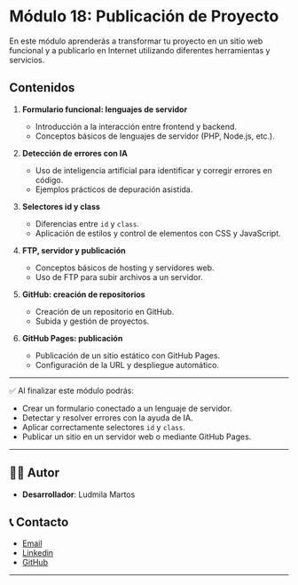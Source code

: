 # Módulo 18: Publicación de Proyecto  

En este módulo aprenderás a transformar tu proyecto en un sitio web funcional y a publicarlo en Internet utilizando diferentes herramientas y servicios.  

## Contenidos  

1. **Formulario funcional: lenguajes de servidor**  
   - Introducción a la interacción entre frontend y backend.  
   - Conceptos básicos de lenguajes de servidor (PHP, Node.js, etc.).  

2. **Detección de errores con IA**  
   - Uso de inteligencia artificial para identificar y corregir errores en código.  
   - Ejemplos prácticos de depuración asistida.  

3. **Selectores id y class**  
   - Diferencias entre `id` y `class`.  
   - Aplicación de estilos y control de elementos con CSS y JavaScript.  

4. **FTP, servidor y publicación**  
   - Conceptos básicos de hosting y servidores web.  
   - Uso de FTP para subir archivos a un servidor.  

5. **GitHub: creación de repositorios**  
   - Creación de un repositorio en GitHub.  
   - Subida y gestión de proyectos.  

6. **GitHub Pages: publicación**  
   - Publicación de un sitio estático con GitHub Pages.  
   - Configuración de la URL y despliegue automático.  

---  

✅ Al finalizar este módulo podrás:  
- Crear un formulario conectado a un lenguaje de servidor.  
- Detectar y resolver errores con la ayuda de IA.  
- Aplicar correctamente selectores `id` y `class`.  
- Publicar un sitio en un servidor web o mediante GitHub Pages.  

---

## 👨‍💻 Autor

- **Desarrollador**: Ludmila Martos

## 📞 Contacto

-  [Email](ludmilamartos@gmail.com)
-  [Linkedin](https://www.linkedin.com/in/ludmimar89/)
- [GitHub](https://github.com/Ludmimar)

---
